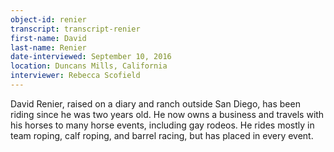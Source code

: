 ```yaml
---
object-id: renier    
transcript: transcript-renier  
first-name: David
last-name: Renier
date-interviewed: September 10, 2016
location: Duncans Mills, California
interviewer: Rebecca Scofield
---
```


David Renier, raised on a diary and ranch outside San Diego, has been riding since he was two years old. He now owns a business and travels with his horses to many horse events, including gay rodeos. He rides mostly in team roping, calf roping, and barrel racing, but has placed in every event.  
